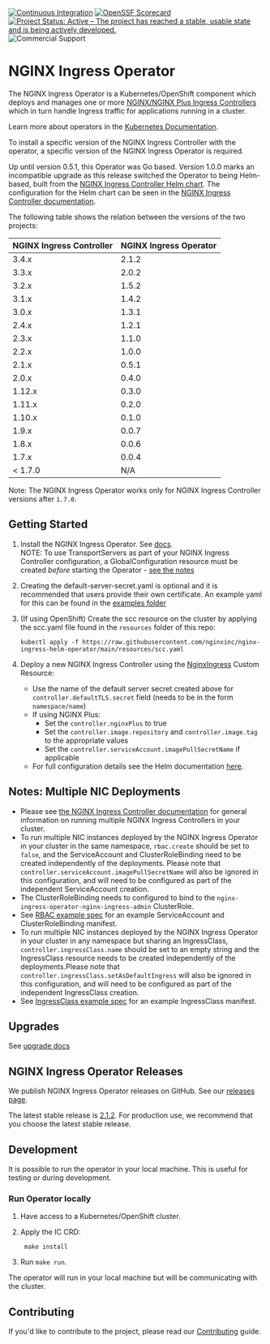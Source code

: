 [![Continuous Integration](https://github.com/nginxinc/nginx-ingress-helm-operator/workflows/Continuous%20Integration/badge.svg)](https://github.com/nginxinc/nginx-ingress-helm-operator/actions)
[![OpenSSF Scorecard](https://api.securityscorecards.dev/projects/github.com/nginxinc/nginx-ingress-helm-operator/badge)](https://api.securityscorecards.dev/projects/github.com/nginxinc/nginx-ingress-helm-operator)
[![Project Status: Active – The project has reached a stable, usable state and is being actively developed.](https://www.repostatus.org/badges/latest/active.svg)](https://www.repostatus.org/#active)
![Commercial Support](https://badgen.net/badge/support/commercial/green?icon=awesome)

# NGINX Ingress Operator

The NGINX Ingress Operator is a Kubernetes/OpenShift component which deploys and manages one or more [NGINX/NGINX Plus Ingress Controllers](https://github.com/nginxinc/kubernetes-ingress) which in turn handle Ingress traffic for applications running in a cluster.

Learn more about operators in the [Kubernetes Documentation](https://kubernetes.io/docs/concepts/extend-kubernetes/operator/).

To install a specific version of the NGINX Ingress Controller with the operator, a specific version of the NGINX Ingress Operator is required.

Up until version 0.5.1, this Operator was Go based. Version 1.0.0 marks an incompatible upgrade as this release switched the Operator to being Helm-based, built from the [NGINX Ingress Controller Helm chart](http://helm.nginx.com/#nginx-ingress-controller). The configuration for the Helm chart can be seen in the [NGINX Ingress Controller documentation](https://docs.nginx.com/nginx-ingress-controller/installation/installation-with-helm/#configuration).

The following table shows the relation between the versions of the two projects:

| NGINX Ingress Controller | NGINX Ingress Operator |
| ------------------------ | ---------------------- |
| 3.4.x                    | 2.1.2                  |
| 3.3.x                    | 2.0.2                  |
| 3.2.x                    | 1.5.2                  |
| 3.1.x                    | 1.4.2                  |
| 3.0.x                    | 1.3.1                  |
| 2.4.x                    | 1.2.1                  |
| 2.3.x                    | 1.1.0                  |
| 2.2.x                    | 1.0.0                  |
| 2.1.x                    | 0.5.1                  |
| 2.0.x                    | 0.4.0                  |
| 1.12.x                   | 0.3.0                  |
| 1.11.x                   | 0.2.0                  |
| 1.10.x                   | 0.1.0                  |
| 1.9.x                    | 0.0.7                  |
| 1.8.x                    | 0.0.6                  |
| 1.7.x                    | 0.0.4                  |
| < 1.7.0                  | N/A                    |

Note: The NGINX Ingress Operator works only for NGINX Ingress Controller versions after `1.7.0`.

## Getting Started

1. Install the NGINX Ingress Operator. See [docs](./docs/installation.md).
   <br> NOTE: To use TransportServers as part of your NGINX Ingress Controller configuration, a GlobalConfiguration resource must be created _before_ starting the Operator - [see the notes](./examples/deployment-oss-min/README.md#TransportServers)
2. Creating the default-server-secret.yaml is optional and it is recommended that users provide their own certificate. An example yaml for this can be found in the [examples folder](https://github.com/nginxinc/nginx-ingress-helm-operator/blob/main/examples/default-server-secret.yaml)
3. (If using OpenShift) Create the scc resource on the cluster by applying the scc.yaml file found in the `resources` folder of this repo:

   ```shell
   kubectl apply -f https://raw.githubusercontent.com/nginxinc/nginx-ingress-helm-operator/main/resources/scc.yaml
   ```

4. Deploy a new NGINX Ingress Controller using the [NginxIngress](./config/samples/charts_v1alpha1_nginxingress.yaml) Custom Resource:
   - Use the name of the default server secret created above for `controller.defaultTLS.secret` field (needs to be in the form `namespace/name`)
   - If using NGINX Plus:
     - Set the `controller.nginxPlus` to true
     - Set the `controller.image.repository` and `controller.image.tag` to the appropriate values
     - Set the `controller.serviceAccount.imagePullSecretName` if applicable
   - For full configuration details see the Helm documentation [here](https://docs.nginx.com/nginx-ingress-controller/installation/installation-with-helm/#configuration).

## Notes: Multiple NIC Deployments

- Please see [the NGINX Ingress Controller documentation](https://docs.nginx.com/nginx-ingress-controller/installation/running-multiple-ingress-controllers/) for general information on running multiple NGINX Ingress Controllers in your cluster.
- To run multiple NIC instances deployed by the NGINX Ingress Operator in your cluster in the same namespace, `rbac.create` should be set to `false`, and the ServiceAccount and ClusterRoleBinding need to be created independently of the deployments. Please note that `controller.serviceAccount.imagePullSecretName` will also be ignored in this configuration, and will need to be configured as part of the independent ServiceAccount creation.
- The ClusterRoleBinding needs to configured to bind to the `nginx-ingress-operator-nginx-ingress-admin` ClusterRole.
- See [RBAC example spec](./resources/rbac-example.yaml) for an example ServiceAccount and ClusterRoleBinding manifest.
- To run multiple NIC instances deployed by the NGINX Ingress Operator in your cluster in any namespace but sharing an IngressClass, `controller.ingressClass.name` should be set to an empty string and the IngressClass resource needs to be created independently of the deployments.Please note that `controller.ingressClass.setAsDefaultIngress` will also be ignored in this configuration, and will need to be configured as part of the independent IngressClass creation.
- See [IngressClass example spec](./resources/ingress-class.yaml) for an example IngressClass manifest.

## Upgrades

See [upgrade docs](./docs/upgrades.md)

## NGINX Ingress Operator Releases

We publish NGINX Ingress Operator releases on GitHub. See our [releases page](https://github.com/nginxinc/nginx-ingress-helm-operator/releases).

The latest stable release is [2.1.2](https://github.com/nginxinc/nginx-ingress-helm-operator/releases/tag/v2.1.2). For production use, we recommend that you choose the latest stable release.

## Development

It is possible to run the operator in your local machine. This is useful for testing or during development.

### Run Operator locally

1. Have access to a Kubernetes/OpenShift cluster.
2. Apply the IC CRD:

   ```shell
    make install
   ```

3. Run `make run`.

The operator will run in your local machine but will be communicating with the cluster.

## Contributing

If you'd like to contribute to the project, please read our [Contributing](./CONTRIBUTING.md) guide.
